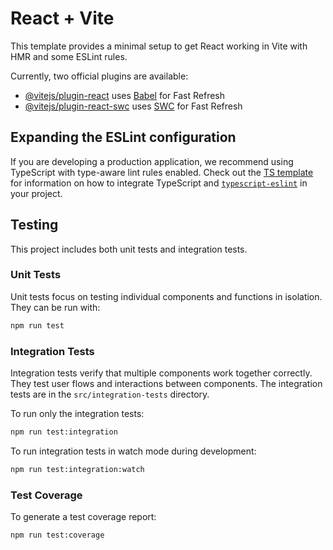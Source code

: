 # React + Vite

This template provides a minimal setup to get React working in Vite with HMR and some ESLint rules.

Currently, two official plugins are available:

- [@vitejs/plugin-react](https://github.com/vitejs/vite-plugin-react/blob/main/packages/plugin-react) uses [Babel](https://babeljs.io/) for Fast Refresh
- [@vitejs/plugin-react-swc](https://github.com/vitejs/vite-plugin-react/blob/main/packages/plugin-react-swc) uses [SWC](https://swc.rs/) for Fast Refresh

## Expanding the ESLint configuration

If you are developing a production application, we recommend using TypeScript with type-aware lint rules enabled. Check out the [TS template](https://github.com/vitejs/vite/tree/main/packages/create-vite/template-react-ts) for information on how to integrate TypeScript and [`typescript-eslint`](https://typescript-eslint.io) in your project.

## Testing

This project includes both unit tests and integration tests.

### Unit Tests

Unit tests focus on testing individual components and functions in isolation. They can be run with:

```bash
npm run test
```

### Integration Tests

Integration tests verify that multiple components work together correctly. They test user flows and interactions between components. The integration tests are in the `src/integration-tests` directory.

To run only the integration tests:

```bash
npm run test:integration
```

To run integration tests in watch mode during development:

```bash
npm run test:integration:watch
```

### Test Coverage

To generate a test coverage report:

```bash
npm run test:coverage
```
